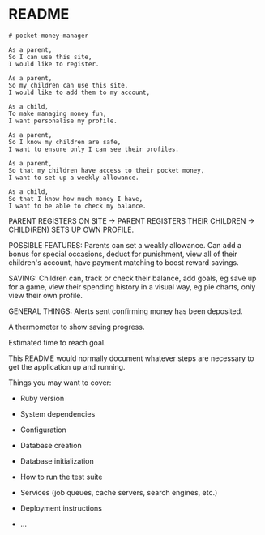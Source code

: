 # README
```
# pocket-money-manager

As a parent,
So I can use this site,
I would like to register.

As a parent,
So my children can use this site,
I would like to add them to my account,

As a child,
To make managing money fun,
I want personalise my profile.

As a parent,
So I know my children are safe,
I want to ensure only I can see their profiles.

As a parent,
So that my children have access to their pocket money,
I want to set up a weekly allowance.

As a child,
So that I know how much money I have,
I want to be able to check my balance.

```

PARENT REGISTERS ON SITE -> PARENT REGISTERS THEIR CHILDREN -> CHILD(REN) SETS UP OWN PROFILE.

POSSIBLE FEATURES: Parents can set a weakly allowance. Can add a bonus for special occasions, deduct for punishment, view all of their children's account, have payment matching to boost reward savings.

SAVING: Children can, track or check their balance, add goals, eg save up for a game, view their spending history in a visual way, eg pie charts, only view their own profile.


GENERAL THINGS: Alerts sent confirming money has been deposited.

A thermometer to show saving progress.

Estimated time to reach goal.




This README would normally document whatever steps are necessary to get the
application up and running.

Things you may want to cover:

* Ruby version

* System dependencies

* Configuration

* Database creation

* Database initialization

* How to run the test suite

* Services (job queues, cache servers, search engines, etc.)

* Deployment instructions

* ...
